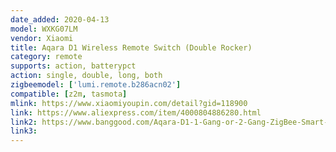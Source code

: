 ```yaml
---
date_added: 2020-04-13
model: WXKG07LM
vendor: Xiaomi
title: Aqara D1 Wireless Remote Switch (Double Rocker)
category: remote
supports: action, batterypct
action: single, double, long, both
zigbeemodel: ['lumi.remote.b286acn02']
compatible: [z2m, tasmota]
mlink: https://www.xiaomiyoupin.com/detail?gid=118900
link: https://www.aliexpress.com/item/4000804886280.html
link2: https://www.banggood.com/Aqara-D1-1-Gang-or-2-Gang-ZigBee-Smart-Wireless-Switch-APP-Remote-Control-Timer-Work-with-MIJIA-APP-HomeKit-p-1644321.html
link3: 
---
```

